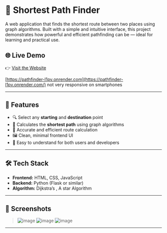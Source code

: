 # 🧭 Shortest Path Finder

A web application that finds the shortest route between two places using graph algorithms. Built with a simple and intuitive interface, this project demonstrates how powerful and efficient pathfinding can be — ideal for learning and practical use.

## 🌐 Live Demo

👉 [Visit the Website]([https://your-deployed-site-link.com](https://pathfinder-l1pv.onrender.com/))  

[https://pathfinder-l1pv.onrender.com](https://pathfinder-l1pv.onrender.com/)
not very responsive on smartphones


---

## 🚀 Features

- 🔍 Select any **starting** and **destination** point
- 🧠 Calculates the **shortest path** using graph algorithms
- 🎯 Accurate and efficient route calculation
- 🖼️ Clean, minimal frontend UI
- 💬 Easy to understand for both users and developers

---

## 🛠 Tech Stack

- **Frontend:** HTML, CSS, JavaScript  
- **Backend:** Python (Flask or similar)
- **Algorithm:** Dijkstra’s , A star Algorithm 

---

## 📸 Screenshots

> ![image](https://github.com/user-attachments/assets/cfe34269-41a1-46b9-b646-249098f51f1a)
> ![image](https://github.com/user-attachments/assets/088527a7-7fb6-4ad2-a50a-612e52f4a1fa)
> ![image](https://github.com/user-attachments/assets/eb60362b-ae7d-43e6-ba19-e1e2a0d3dda0)




---
